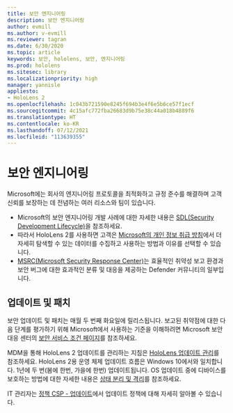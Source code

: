 ```yaml
---
title: 보안 엔지니어링
description: 보안 엔지니어링
author: evmill
ms.author: v-evmill
ms.reviewer: tagran
ms.date: 6/30/2020
ms.topic: article
keywords: 보안, hololens, 보안, 엔지니어링
ms.prod: hololens
ms.sitesec: library
ms.localizationpriority: high
manager: yannisle
appliesto:
- HoloLens 2
ms.openlocfilehash: 1c043b721590e8245f694b3e4f6e5b6ce57f1ecf
ms.sourcegitcommit: 4c15afc772fba26683d9b75e38c44a018b4889f6
ms.translationtype: HT
ms.contentlocale: ko-KR
ms.lasthandoff: 07/12/2021
ms.locfileid: "113639355"
---
```

# <a name="security-engineering"></a>보안 엔지니어링

Microsoft에는 회사의 엔지니어링 프로토콜을 최적화하고 규정 준수를 해결하며 고객 신뢰를 보장하는 데 전념하는 여러 리소스와 팀이 있습니다. 

  * Microsoft의 보안 엔지니어링 개발 사례에 대한 자세한 내용은 [SDL(Security Development Lifecycle)](https://www.microsoft.com/securityengineering/sdl)을 참조하세요.
  * 따라서 HoloLens 2를 사용하면 고객은 [Microsoft의 개인 정보 취급 방침](https://privacy.microsoft.com/)에서 더 자세히 탐색할 수 있는 데이터를 수집하고 사용하는 방법과 이유를 선택할 수 있습니다. 
  * [MSRC(Microsoft Security Response Center)](https://www.microsoft.com/msrc)는 효율적인 취약성 보고 환경과 보안 버그에 대한 효과적인 분류 및 대응을 제공하는 Defender 커뮤니티의 일부입니다. 

## <a name="updates-and-patches"></a>업데이트 및 패치

보안 업데이트 및 패치는 매월 두 번째 화요일에 릴리스됩니다. 보고된 취약점에 대한 다음 단계를 평가하기 위해 Microsoft에서 사용하는 기준을 이해하려면 Microsoft 보안 대응 센터의 [보안 서비스 조건 페이지](https://www.microsoft.com/msrc/windows-security-servicing-criteria)를 참조하세요. 

MDM을 통해 HoloLens 2 업데이트를 관리하는 지침은 [HoloLens 업데이트 관리](hololens-updates.md)를 참조하세요. HoloLens 2용 운영 체제 업데이트 흐름은 Windows 10에서와 일치합니다. 1년에 두 번(봄에 한번, 가을에 한번) 업데이트됩니다. OS 업데이트 중에 디바이스를 보호하는 방법에 대한 자세한 내용은 [상태 분리 및 격리](security-state-separation-isolation.md)를 참조하세요. 

IT 관리자는 [정책 CSP - 업데이트](/windows/client-management/mdm/policy-csp-update)에서 업데이트 정책에 대해 자세히 알아볼 수 있습니다. 
